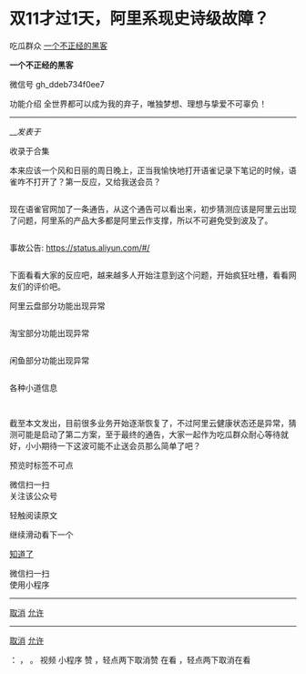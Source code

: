 #  双11才过1天，阿里系现史诗级故障？

吃瓜群众  [ 一个不正经的黑客 ](javascript:void\(0\);)

**一个不正经的黑客** ![]()

微信号 gh_ddeb734f0ee7

功能介绍 全世界都可以成为我的弃子，唯独梦想、理想与挚爱不可辜负！

____

___发表于_

收录于合集

本来应该一个风和日丽的周日晚上，正当我愉快地打开语雀记录下笔记的时候，语雀咋不打开了？第一反应，又给我送会员？

![]()

  

现在语雀官网加了一条通告，从这个通告可以看出来，初步猜测应该是阿里云出现了问题，阿里系的产品大多都是阿里云作支撑，所以不可避免受到波及了。

  

![]()

  

事故公告: https://status.aliyun.com/#/

  

![]()

  

下面看看大家的反应吧，越来越多人开始注意到这个问题，开始疯狂吐槽，看看网友们的评价吧。

  

阿里云盘部分功能出现异常

![]()

  

淘宝部分功能出现异常

![]()

  

闲鱼部分功能出现异常

![]()

各种小道信息  

![]()

![]()

  

![]()  
截至本文发出，目前很多业务开始逐渐恢复了，不过阿里云健康状态还是异常，猜测可能是启动了第二方案，至于最终的通告，大家一起作为吃瓜群众耐心等待就好，小小期待一下这波可能不止送会员那么简单了吧？  

预览时标签不可点

微信扫一扫  
关注该公众号

轻触阅读原文

继续滑动看下一个

[知道了](javascript:;)

微信扫一扫  
使用小程序

****

[取消](javascript:void\(0\);) [允许](javascript:void\(0\);)

****

[取消](javascript:void\(0\);) [允许](javascript:void\(0\);)

： ， 。   视频 小程序 赞 ，轻点两下取消赞 在看 ，轻点两下取消在看


